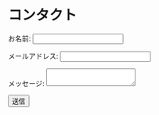 # コンタクト

<form name="contact" method="POST" netlify>
  <input type="hidden" name="form-name" value="contact" />
  <p>
    <label>お名前: <input type="text" name="name" /></label>
  </p>
  <p>
    <label>メールアドレス: <input type="email" name="email" /></label>
  </p>
  <p>
    <label>メッセージ: <textarea name="message"></textarea></label>
  </p>
  <p>
    <button type="submit">送信</button>
  </p>
</form>
